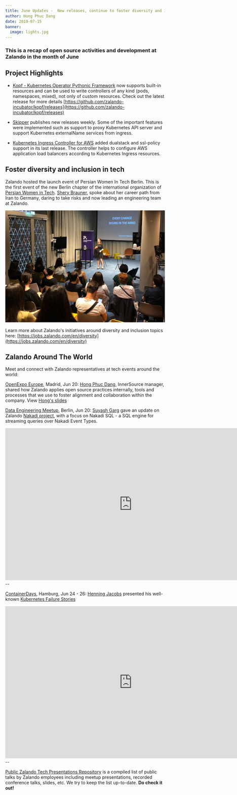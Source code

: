 ```yaml
---
title: June Updates -  New releases, continue to foster diversity and inclusion in tech
author: Hong Phuc Dang 
date: 2019-07-15
banner:
  image: lights.jpg
---
```

### This is a recap of open source activities and development at Zalando in the month of June

## Project Highlights 

- [Kopf - Kubernetes Operator Pythonic Framework](https://github.com/zalando-incubator/kopf) now supports built-in resources and can be used to write controllers of any kind (pods, namespaces, mixed), not only of custom resources. Check out the latest release for more details [https://github.com/zalando-incubator/kopf/releases](https://github.com/zalando-incubator/kopf/releases)

- [Skipper](https://github.com/zalando/skipper) publishes new releases weekly. Some of the important features were implemented such as support to proxy Kubernetes API server and support Kubernetes externalName services from ingress. 

- [Kubernetes Ingress Controller for AWS](https://github.com/zalando-incubator/kube-ingress-aws-controller ) added dualstack and ssl-policy support in its last release. The controller helps to configure AWS application load balancers according to Kubernetes Ingress resources. 

## Foster diversity and inclusion in tech 

Zalando hosted the launch event of Persian Women In Tech Berlin. This is the first event of  the new Berlin chapter of the international organization of [Persian Women in Tech](http://www.persianwomenintech.com/). [Shery Brauner](https://twitter.com/sherybrauner), spoke about her career path from Iran to Germany, daring to take risks and now leading an engineering team at Zalando. 

![shery](/assets/img/shery1.jpeg)

Learn more about Zalando's initiatives around diversity and inclusion topics here: [https://jobs.zalando.com/en/diversity](https://jobs.zalando.com/en/diversity) 
 
## Zalando Around The World 
Meet and connect with Zalando representatives at tech events around the world: 

[OpenExpo Europe](https://openexpoeurope.com), Madrid, Jun 20: [Hong Phuc Dang](https://twitter.com/hpdang), InnerSource manager, shared how Zalando applies open source practices internally, tools and processes that we use to foster alignment and collaboration within the company. View [Hong's slides](https://github.com/zalando/public-presentations/blob/master/files/2019-06-20_Open_Source_Within_Corporate_Walls-OpenEXPO_Madrid%20.pdf) 

[Data Engineering Meetup](https://www.meetup.com/Zalando-Tech-Events-Berlin/events/262032282/), Berlin, Jun 20: [Suyash Garg](https://de.linkedin.com/in/gargsuyash) gave an update on Zalando [Nakadi project](https://github.com/zalando-nakadi), with a focus on Nakadi SQL - a SQL engine for streaming queries over Nakadi Event Types.

<iframe width="800" height="480" src="https://www.youtube.com/embed/wPxn7lBSUnQ?list=PL28EP3RAJ4QC782oZPG6A4YQw-gFvCrNr" frameborder="0" allow="accelerometer; autoplay; encrypted-media; gyroscope; picture-in-picture" allowfullscreen></iframe>
--

[ContainerDays](https://www.containerdays.io/), Hamburg, Jun 24 - 26: [Henning Jacobs](https://twitter.com/try_except_) presented his well-known [Kubernetes Failure Stories](https://srcco.de/posts/kubernetes-failure-stories.html)

<iframe width="800" height="480" src="https://www.youtube.com/embed/LpFApeaGv7A" frameborder="0" allow="accelerometer; autoplay; encrypted-media; gyroscope; picture-in-picture" allowfullscreen></iframe>
--

[Public Zalando Tech Presentations Repository](https://github.com/zalando/public-presentations) is a compiled list of public talks by Zalando employees including meetup presentations, recorded conference talks, slides, etc. We try to keep the list up-to-date. **Do check it out!**






